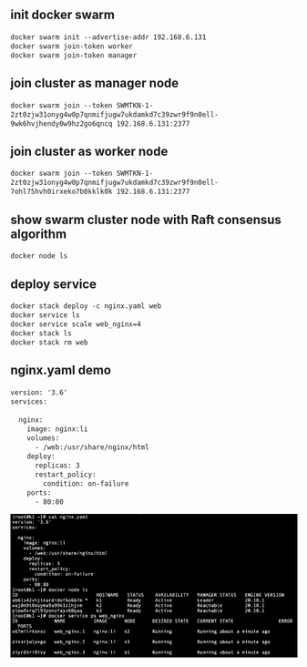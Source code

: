 ## init docker swarm
```
docker swarm init --advertise-addr 192.168.6.131
docker swarm join-token worker
docker swarm join-token manager
```
## join cluster as manager node
```
docker swarm join --token SWMTKN-1-2zt0zjw31onyg4w0p7qnmifjugw7ukdamkd7c39zwr9f9n0ell-9wk6hvjhendy0w9hz2go6qncq 192.168.6.131:2377
```
## join cluster as worker node
```
docker swarm join --token SWMTKN-1-2zt0zjw31onyg4w0p7qnmifjugw7ukdamkd7c39zwr9f9n0ell-7ohl75hvh0irxeko7b0kklk0k 192.168.6.131:2377
```
## show swarm cluster node with Raft consensus algorithm
```
docker node ls
```
## deploy service 
```
docker stack deploy -c nginx.yaml web
docker service ls
docker service scale web_nginx=4
docker stack ls
docker stack rm web
```
## nginx.yaml demo
```
version: '3.6'
services:

  nginx:
    image: nginx:li
    volumes:
      - /web:/usr/share/nginx/html
    deploy:
      replicas: 3
      restart_policy:
        condition: on-failure
    ports:
      - 80:80
```
![swarm](./img/swarm.jpg)
